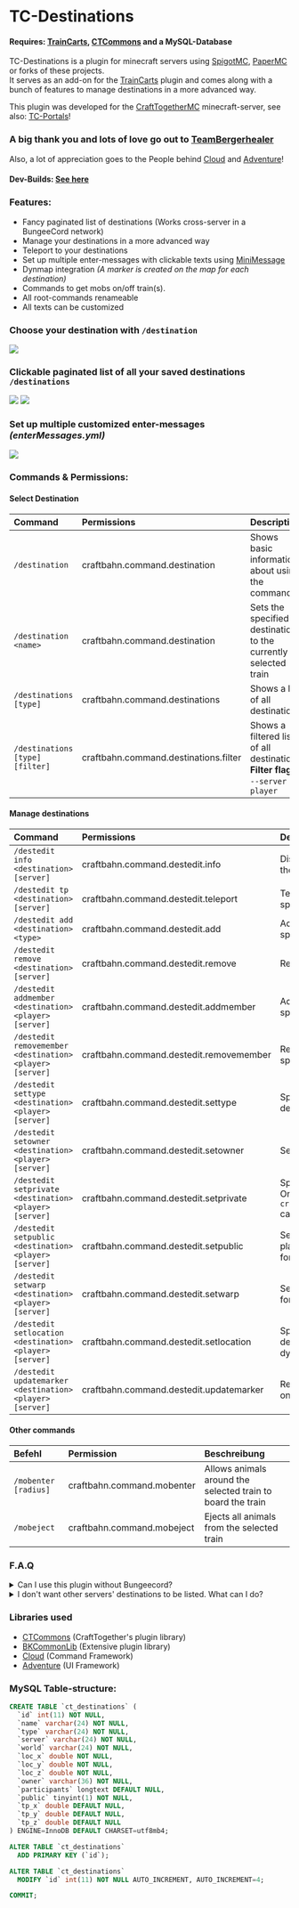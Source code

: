 # TC-Destinations
#### Requires: [TrainCarts](https://github.com/bergerhealer/TrainCarts), [CTCommons](https://github.com/CraftTogetherMC/CTCommons) and a MySQL-Database

TC-Destinations is a plugin for minecraft servers using [SpigotMC](https://www.spigotmc.org), [PaperMC](https://papermc.io) or forks of these projects.   
It serves as an add-on for the [TrainCarts](https://github.com/bergerhealer/TrainCarts) plugin and comes along with a bunch of features to manage destinations in a more advanced way.  
   
This plugin was developed for the [CraftTogetherMC](https://github.com/CraftTogetherMC) minecraft-server, see also: [TC-Portals](https://github.com/CraftTogetherMC/TC-Portals)!  
   
### A big thank you and lots of love go out to [TeamBergerhealer](https://github.com/bergerhealer)  
Also, a lot of appreciation goes to the People behind [Cloud](https://github.com/Incendo/cloud) and [Adventure](https://github.com/KyoriPowered/adventure)!  
  
#### Dev-Builds: [See here](https://ci.craft-together-mc.de/job/TC%20Destinations/)  
  
### Features:
- Fancy paginated list of destinations (Works cross-server in a BungeeCord network)
- Manage your destinations in a more advanced way
- Teleport to your destinations
- Set up multiple enter-messages with clickable texts using [MiniMessage](https://docs.adventure.kyori.net/minimessage)
- Dynmap integration *(A marker is created on the map for each destination)*
- Commands to get mobs on/off train(s).
- All root-commands renameable
- All texts can be customized

### Choose your destination with `/destination`
![](https://i.imgur.com/vSkjgU3.png)

### Clickable paginated list of all your saved destinations `/destinations`
![](https://i.imgur.com/a6VdIq0.png)
![](https://i.imgur.com/mUETMfv.png)

### Set up multiple customized enter-messages *(enterMessages.yml)*
![](https://i.imgur.com/8qRGMM4.png)

### Commands & Permissions:

#### Select Destination
| Command                         | Permissions                           | Description                                                                       |
|:--------------------------------|:--------------------------------------|:----------------------------------------------------------------------------------|
| `/destination`                  | craftbahn.command.destination         | Shows basic information about using the command                                   |
| `/destination <name>`           | craftbahn.command.destination         | Sets the specified destination to the currently selected train                    |
| `/destinations [type]`          | craftbahn.command.destinations        | Shows a list of all destinations                                                  |
| `/destinations [type] [filter]` | craftbahn.command.destinations.filter | Shows a filtered list of all destinations **Filter flags:** `--server` `--player` |  

#### Manage destinations
| Command                                                  | Permissions                             | Description                                                                                                                |
|:---------------------------------------------------------|:----------------------------------------|:---------------------------------------------------------------------------------------------------------------------------|
| `/destedit info <destination> [server]`                  | craftbahn.command.destedit.info         | Displays detailed information about the specified destination                                                              |
| `/destedit tp <destination> [server]`                    | craftbahn.command.destedit.teleport     | Teleports the player to the specified destination                                                                          |
| `/destedit add <destination> <type> `                    | craftbahn.command.destedit.add          | Adds a new destination with the specified station type                                                                     |
| `/destedit remove <destination> [server] `               | craftbahn.command.destedit.remove       | Removes an existing destination                                                                                            |
| `/destedit addmember <destination> <player> [server]`    | craftbahn.command.destedit.addmember    | Adds a secondary owner to the specified destination                                                                        |
| `/destedit removemember <destination> <player> [server]` | craftbahn.command.destedit.removemember | Removes a secondary owner of the specified destination                                                                     |
| `/destedit settype <destination> <player> [server]`      | craftbahn.command.destedit.settype      | Specifies the type of specified destination                                                                                |
| `/destedit setowner <destination> <player> [server]`     | craftbahn.command.destedit.setowner     | Sets the owner of a destination                                                                                            |
| `/destedit setprivate <destination> <player> [server]`   | craftbahn.command.destedit.setprivate   | Specifies that this target is private. Only players with permission `craftbahn.destination.see.private` can use and see it |
| `/destedit setpublic <destination> <player> [server]`    | craftbahn.command.destedit.setpublic    | Sets this game to be viewable by all players. (This is the default setting for newly created destinations)                 |                                                
| `/destedit setwarp <destination> <player> [server]`      | craftbahn.command.destedit.setwarp      | Sets the teleport point of this target for players                                                                         |
| `/destedit setlocation <destination> <player> [server]`  | craftbahn.command.destedit.setlocation  | Specifies the position of the destination (Mainly used to locate dynmap markers)                                           |
| `/destedit updatemarker <destination> <player> [server]` | craftbahn.command.destedit.updatemarker | Renews all markers to be displayed on the dynmap                                                                           |

#### Other commands
| Befehl                | Permission                 | Beschreibung                                                |
|:----------------------|:---------------------------|:------------------------------------------------------------|
| `/mobenter [radius]`  | craftbahn.command.mobenter | Allows animals around the selected train to board the train |
| `/mobeject`           | craftbahn.command.mobeject | Ejects all animals from the selected train                  |


### F.A.Q
<details>
    <summary>Can I use this plugin without Bungeecord?</summary>
    Yes you can.
</details>

<details>
    <summary>I don't want other servers' destinations to be listed. What can I do?</summary>
    Just use separate databases or table-prefixes for each server
</details>
  
### Libraries used
- [CTCommons](https://github.com/CraftTogetherMC/CTCommons) (CraftTogether's plugin library)
- [BKCommonLib](https://github.com/bergerhealer) (Extensive plugin library)
- [Cloud](https://github.com/Incendo/cloud) (Command Framework)
- [Adventure](https://github.com/KyoriPowered/adventure) (UI Framework)
  
### MySQL Table-structure:

``` sql
CREATE TABLE `ct_destinations` (
  `id` int(11) NOT NULL,
  `name` varchar(24) NOT NULL,
  `type` varchar(24) NOT NULL,
  `server` varchar(24) NOT NULL,
  `world` varchar(24) NOT NULL,
  `loc_x` double NOT NULL,
  `loc_y` double NOT NULL,
  `loc_z` double NOT NULL,
  `owner` varchar(36) NOT NULL,
  `participants` longtext DEFAULT NULL,
  `public` tinyint(1) NOT NULL,
  `tp_x` double DEFAULT NULL,
  `tp_y` double DEFAULT NULL,
  `tp_z` double DEFAULT NULL
) ENGINE=InnoDB DEFAULT CHARSET=utf8mb4;

ALTER TABLE `ct_destinations`
  ADD PRIMARY KEY (`id`);

ALTER TABLE `ct_destinations`
  MODIFY `id` int(11) NOT NULL AUTO_INCREMENT, AUTO_INCREMENT=4;

COMMIT;
```


